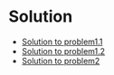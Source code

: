 # Solution

* [Solution to problem1.1](Problem1/GUI_1.1/)
* [Solution to problem1.2](Problem1/GUI_1.2/)
* [Solution to problem2](Problem2/)
 
